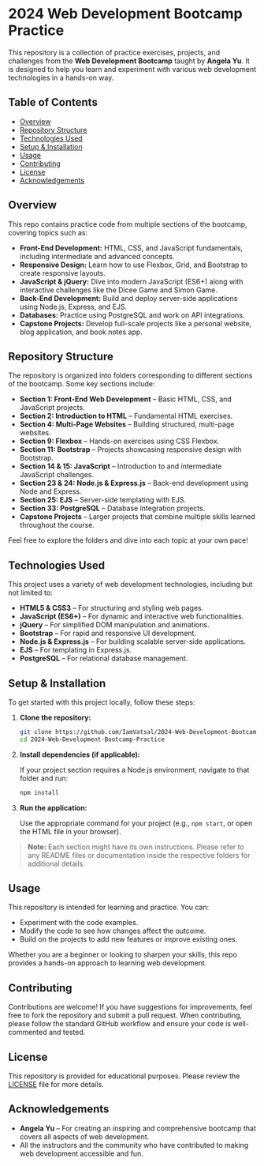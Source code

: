 # 2024 Web Development Bootcamp Practice

This repository is a collection of practice exercises, projects, and challenges from the **Web Development Bootcamp** taught by **Angela Yu**. It is designed to help you learn and experiment with various web development technologies in a hands-on way.

## Table of Contents

- [Overview](#overview)
- [Repository Structure](#repository-structure)
- [Technologies Used](#technologies-used)
- [Setup & Installation](#setup--installation)
- [Usage](#usage)
- [Contributing](#contributing)
- [License](#license)
- [Acknowledgements](#acknowledgements)

## Overview

This repo contains practice code from multiple sections of the bootcamp, covering topics such as:

- **Front-End Development:** HTML, CSS, and JavaScript fundamentals, including intermediate and advanced concepts.
- **Responsive Design:** Learn how to use Flexbox, Grid, and Bootstrap to create responsive layouts.
- **JavaScript & jQuery:** Dive into modern JavaScript (ES6+) along with interactive challenges like the Dicee Game and Simon Game.
- **Back-End Development:** Build and deploy server-side applications using Node.js, Express, and EJS.
- **Databases:** Practice using PostgreSQL and work on API integrations.
- **Capstone Projects:** Develop full-scale projects like a personal website, blog application, and book notes app.

## Repository Structure

The repository is organized into folders corresponding to different sections of the bootcamp. Some key sections include:

- **Section 1: Front-End Web Development** – Basic HTML, CSS, and JavaScript projects.
- **Section 2: Introduction to HTML** – Fundamental HTML exercises.
- **Section 4: Multi-Page Websites** – Building structured, multi-page websites.
- **Section 9: Flexbox** – Hands-on exercises using CSS Flexbox.
- **Section 11: Bootstrap** – Projects showcasing responsive design with Bootstrap.
- **Section 14 & 15: JavaScript** – Introduction to and intermediate JavaScript challenges.
- **Section 23 & 24: Node.js & Express.js** – Back-end development using Node and Express.
- **Section 25: EJS** – Server-side templating with EJS.
- **Section 33: PostgreSQL** – Database integration projects.
- **Capstone Projects** – Larger projects that combine multiple skills learned throughout the course.

Feel free to explore the folders and dive into each topic at your own pace!

## Technologies Used

This project uses a variety of web development technologies, including but not limited to:

- **HTML5 & CSS3** – For structuring and styling web pages.
- **JavaScript (ES6+)** – For dynamic and interactive web functionalities.
- **jQuery** – For simplified DOM manipulation and animations.
- **Bootstrap** – For rapid and responsive UI development.
- **Node.js & Express.js** – For building scalable server-side applications.
- **EJS** – For templating in Express.js.
- **PostgreSQL** – For relational database management.

## Setup & Installation

To get started with this project locally, follow these steps:

1. **Clone the repository:**

   ```bash
   git clone https://github.com/IamVatsal/2024-Web-Development-Bootcamp-Practice.git
   cd 2024-Web-Development-Bootcamp-Practice
   ```

2. **Install dependencies (if applicable):**

   If your project section requires a Node.js environment, navigate to that folder and run:

   ```bash
   npm install
   ```

3. **Run the application:**

   Use the appropriate command for your project (e.g., `npm start`, or open the HTML file in your browser).

> **Note:** Each section might have its own instructions. Please refer to any README files or documentation inside the respective folders for additional details.

## Usage

This repository is intended for learning and practice. You can:

- Experiment with the code examples.
- Modify the code to see how changes affect the outcome.
- Build on the projects to add new features or improve existing ones.

Whether you are a beginner or looking to sharpen your skills, this repo provides a hands-on approach to learning web development.

## Contributing

Contributions are welcome! If you have suggestions for improvements, feel free to fork the repository and submit a pull request. When contributing, please follow the standard GitHub workflow and ensure your code is well-commented and tested.

## License

This repository is provided for educational purposes. Please review the [LICENSE](LICENSE) file for more details.

## Acknowledgements

- **Angela Yu** – For creating an inspiring and comprehensive bootcamp that covers all aspects of web development.
- All the instructors and the community who have contributed to making web development accessible and fun.
